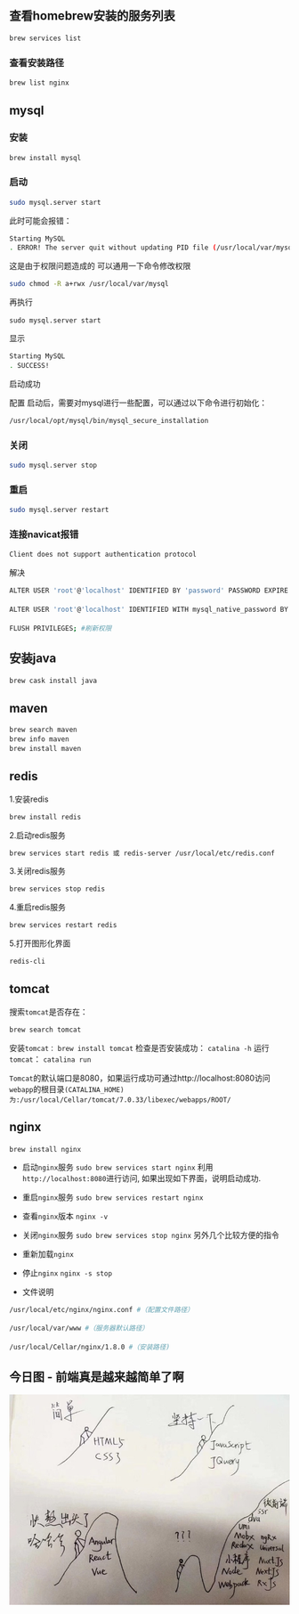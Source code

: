 ## 查看homebrew安装的服务列表
```sh
brew services list
```
### 查看安装路径

```sh
brew list nginx
```

## mysql
### 安装
```sh
brew install mysql
```
### 启动
```sh
sudo mysql.server start
```
此时可能会报错：
```sh
Starting MySQL
. ERROR! The server quit without updating PID file (/usr/local/var/mysql/xxxxx.local.pid).
```

这是由于权限问题造成的
可以通用一下命令修改权限

```sh
sudo chmod -R a+rwx /usr/local/var/mysql
```
再执行

`sudo mysql.server start`

显示

```sh
Starting MySQL
. SUCCESS!
```
启动成功

配置
启动后，需要对mysql进行一些配置，可以通过以下命令进行初始化：
```sh
/usr/local/opt/mysql/bin/mysql_secure_installation
```

### 关闭
```sh
sudo mysql.server stop
```
### 重启
```sh
sudo mysql.server restart
```

### 连接navicat报错

```sh
Client does not support authentication protocol

```

解决

```sh
ALTER USER 'root'@'localhost' IDENTIFIED BY 'password' PASSWORD EXPIRE NEVER; #修改加密规则 （这行我没有写，不过貌似也可以）

ALTER USER 'root'@'localhost' IDENTIFIED WITH mysql_native_password BY 'password'; #更新一下用户的密码 

FLUSH PRIVILEGES; #刷新权限

```


## 安装java
```sh
brew cask install java
```

## maven

```sh
brew search maven
brew info maven
brew install maven
```

## redis

1.安装redis
```sh
brew install redis
```
2.启动redis服务
```sh
brew services start redis 或 redis-server /usr/local/etc/redis.conf
```

3.关闭redis服务
```sh
brew services stop redis
```

4.重启redis服务
```sh
brew services restart redis
```

5.打开图形化界面
```sh
redis-cli
```
## tomcat

搜索`tomcat`是否存在：

```sh
brew search tomcat
```

安装`tomcat：`
`brew install tomcat`
检查是否安装成功：
`catalina -h`
运行`tomcat`：
`catalina run`

`Tomcat`的默认端口是8080，如果运行成功可通过http://localhost:8080访问
`webapp`的根目录`(CATALINA_HOME)为:/usr/local/Cellar/tomcat/7.0.33/libexec/webapps/ROOT/`

## nginx

`brew install nginx`

- 启动`nginx`服务
`sudo brew services start nginx`
利用`http://localhost:8080`进行访问, 如果出现如下界面，说明启动成功.

- 重启`nginx`服务
`sudo brew services restart nginx`
- 查看`nginx`版本
`nginx -v`
- 关闭`nginx`服务
`sudo brew services stop nginx`
另外几个比较方便的指令

- 重新加载`nginx`
- 停止`nginx`
`nginx -s stop`

- 文件说明
```sh
/usr/local/etc/nginx/nginx.conf #（配置文件路径）

/usr/local/var/www #（服务器默认路径）

/usr/local/Cellar/nginx/1.8.0 #（安装路径)
```






## 今日图 - 前端真是越来越简单了啊
![16b9358b7d5d09b1.png](../../images/16b9358b7d5d09b1.png)
